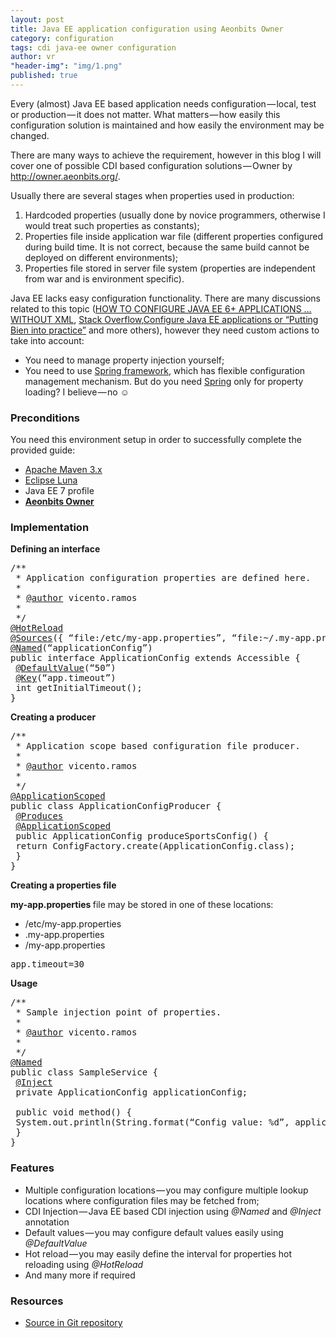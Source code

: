 ```yaml
---
layout: post
title: Java EE application configuration using Aeonbits Owner
category: configuration
tags: cdi java-ee owner configuration
author: vr
"header-img": "img/1.png"
published: true
---
```

<p>
Every (almost) Java EE based application needs configuration — local, test or production — it does not matter. What matters — how easily this configuration solution is maintained and how easily the environment may be changed.
</p>

<p>
There are many ways to achieve the requirement, however in this blog I will cover one of possible CDI based configuration solutions — Owner by <a href="http://owner.aeonbits.org/">http://owner.aeonbits.org/</a>.
</p>

<p >Usually there are several stages when properties used in production:</p>

<ol ><li >Hardcoded properties (usually done by novice programmers, otherwise I would treat such properties as constants);</li>
<li >Properties file inside application war file (different properties configured during build time. It is not correct, because the same build cannot be deployed on different environments);</li>
<li>Properties file stored in server file system (properties are independent from war and is environment specific).</li></ol>

<p name="f8b8" id="f8b8" class="graf--p">Java EE lacks easy configuration functionality. There are many discussions related to this topic (<a href="http://www.adam-bien.com/roller/abien/entry/how_to_configure_java_ee" data-href="http://www.adam-bien.com/roller/abien/entry/how_to_configure_java_ee" class="markup--anchor markup--p-anchor" rel="nofollow">HOW TO CONFIGURE JAVA EE 6+ APPLICATIONS&nbsp;…WITHOUT XML</a>, <a href="http://stackoverflow.com/questions/5335979/storing-and-editing-configuration-for-java-ee-applications" data-href="http://stackoverflow.com/questions/5335979/storing-and-editing-configuration-for-java-ee-applications" class="markup--anchor markup--p-anchor" rel="nofollow">Stack Overflow</a>,<a href="http://blog.eisele.net/2011/09/configure-java-ee-applications-or.html" data-href="http://blog.eisele.net/2011/09/configure-java-ee-applications-or.html" class="markup--anchor markup--p-anchor" rel="nofollow">Configure Java EE applications or “Putting Bien into practice”</a> and more others), however they need custom actions to take into account:</p>

<ul class="postList"><li name="09bc" id="09bc" class="graf--li">You need to manage property injection yourself;</li><li name="590b" id="590b" class="graf--li">You need to use <a href="http://projects.spring.io/spring-framework/" data-href="http://projects.spring.io/spring-framework/" class="markup--anchor markup--li-anchor" rel="nofollow">Spring framework</a>, which has flexible configuration management mechanism. But do you need <a href="http://projects.spring.io/spring-framework/" data-href="http://projects.spring.io/spring-framework/" class="markup--anchor markup--li-anchor" rel="nofollow">Spring</a> only for property loading? I believe — no ☺</li></ul>

<h3 name="0c34" id="0c34" class="graf--h3">Preconditions</h3>

<p name="5710" id="5710" class="graf--p">You need this environment setup in order to successfully complete the provided guide:</p>

<ul class="postList"><li name="415d" id="415d" class="graf--li"><a href="http://maven.apache.org/" data-href="http://maven.apache.org/" class="markup--anchor markup--li-anchor" rel="nofollow">Apache Maven 3.x</a></li><li name="7496" id="7496" class="graf--li"><a href="http://www.eclipse.org/downloads/" data-href="http://www.eclipse.org/downloads/" class="markup--anchor markup--li-anchor" rel="nofollow">Eclipse Luna</a></li><li name="e391" id="e391" class="graf--li">Java EE 7 profile</li><li name="4086" id="4086" class="graf--li"><a href="http://owner.aeonbits.org/" data-href="http://owner.aeonbits.org/" class="markup--anchor markup--li-anchor" rel="nofollow"><strong class="markup--strong markup--li-strong">Aeonbits Owner</strong></a></li></ul>

<h3>Implementation</h3>

<p name="a2da" id="a2da" class="graf--p"><strong class="markup--strong markup--p-strong">Defining an interface</strong></p>

<pre name="f10c" id="f10c" class="graf--pre">/**<br> * Application configuration properties are defined here.<br> * <br> * <a href="http://twitter.com/author" data-href="http://twitter.com/author" class="markup--anchor markup--pre-anchor" title="Twitter profile for @author" rel="nofollow">@author</a> vicento.ramos<br> *<br> */<br><a href="http://twitter.com/HotReload" data-href="http://twitter.com/HotReload" class="markup--anchor markup--pre-anchor" title="Twitter profile for @HotReload" rel="nofollow">@HotReload</a><br><a href="http://twitter.com/Sources" data-href="http://twitter.com/Sources" class="markup--anchor markup--pre-anchor" title="Twitter profile for @Sources" rel="nofollow">@Sources</a>({ “file:/etc/my-app.properties”, “file:~/.my-app.properties”, “classpath:/my-app.properties” })<br><a href="http://twitter.com/Named" data-href="http://twitter.com/Named" class="markup--anchor markup--pre-anchor" title="Twitter profile for @Named" rel="nofollow">@Named</a>(“applicationConfig”)<br>public interface ApplicationConfig extends Accessible {<br> <a href="http://twitter.com/DefaultValue" data-href="http://twitter.com/DefaultValue" class="markup--anchor markup--pre-anchor" title="Twitter profile for @DefaultValue" rel="nofollow">@DefaultValue</a>(“50”)<br> <a href="http://twitter.com/Key" data-href="http://twitter.com/Key" class="markup--anchor markup--pre-anchor" title="Twitter profile for @Key" rel="nofollow">@Key</a>(“app.timeout”)<br> int getInitialTimeout();<br>}</pre>

<p name="bc75" id="bc75" class="graf--p"><strong class="markup--strong markup--p-strong">Creating a producer</strong></p>

<pre name="9ff1" id="9ff1" class="graf--pre">/**<br> * Application scope based configuration file producer.<br> * <br> * <a href="http://twitter.com/author" data-href="http://twitter.com/author" class="markup--anchor markup--pre-anchor" title="Twitter profile for @author" rel="nofollow">@author</a> vicento.ramos<br> *<br> */<br><a href="http://twitter.com/ApplicationScoped" data-href="http://twitter.com/ApplicationScoped" class="markup--anchor markup--pre-anchor" title="Twitter profile for @ApplicationScoped" rel="nofollow">@ApplicationScoped</a><br>public class ApplicationConfigProducer {<br> <a href="http://twitter.com/Produces" data-href="http://twitter.com/Produces" class="markup--anchor markup--pre-anchor" title="Twitter profile for @Produces" rel="nofollow">@Produces</a><br> <a href="http://twitter.com/ApplicationScoped" data-href="http://twitter.com/ApplicationScoped" class="markup--anchor markup--pre-anchor" title="Twitter profile for @ApplicationScoped" rel="nofollow">@ApplicationScoped</a><br> public ApplicationConfig produceSportsConfig() {<br> return ConfigFactory.create(ApplicationConfig.class);<br> }<br>}</pre>

<p name="220a" id="220a" class="graf--p"><strong class="markup--strong markup--p-strong">Creating a properties file</strong></p>

<p name="fb3a" id="fb3a" class="graf--p"><strong class="markup--strong markup--p-strong">my-app.properties </strong>file may be stored in one of these locations:</p>

<ul class="postList"><li name="0689" id="0689" class="graf--li">/etc/my-app.properties</li><li name="7b13" id="7b13" class="graf--li">.my-app.properties</li><li name="b1cd" id="b1cd" class="graf--li">/my-app.properties</li></ul>

<pre name="09f8" id="09f8" class="graf--pre">app.timeout=30</pre>

<p name="d030" id="d030" class="graf--p"><strong class="markup--strong markup--p-strong">Usage</strong></p>

<pre name="2797" id="2797" class="graf--pre">/**<br> * Sample injection point of properties.<br> * <br> * <a href="http://twitter.com/author" data-href="http://twitter.com/author" class="markup--anchor markup--pre-anchor" title="Twitter profile for @author" rel="nofollow">@author</a> vicento.ramos<br> *<br> */<br><a href="http://twitter.com/Named" data-href="http://twitter.com/Named" class="markup--anchor markup--pre-anchor" title="Twitter profile for @Named" rel="nofollow">@Named</a><br>public class SampleService {<br> <a href="http://twitter.com/Inject" data-href="http://twitter.com/Inject" class="markup--anchor markup--pre-anchor" title="Twitter profile for @Inject" rel="nofollow">@Inject</a><br> private ApplicationConfig applicationConfig;<br> <br> public void method() {<br> System.out.println(String.format(“Config value: %d”, applicationConfig.getInitialTimeout()));<br> }<br>}</pre>

<h3 name="1b2b" id="1b2b" class="graf--h3">Features</h3>

<ul class="postList"><li name="911f" id="911f" class="graf--li">Multiple configuration locations — you may configure multiple lookup locations where configuration files may be fetched from;</li><li name="e12d" id="e12d" class="graf--li">CDI Injection — Java EE based CDI injection using <em class="markup--em markup--li-em">@Named</em> and <em class="markup--em markup--li-em">@Inject </em>annotation</li><li name="7db0" id="7db0" class="graf--li">Default values — you may configure default values easily using <em class="markup--em markup--li-em">@DefaultValue</em></li><li name="5f93" id="5f93" class="graf--li">Hot reload — you may easily define the interval for properties hot reloading using <em class="markup--em markup--li-em">@HotReload</em></li><li name="e1da" id="e1da" class="graf--li">And many more if required</li></ul>

<h3 name="4f38" id="4f38" class="graf--h3">Resources</h3>

<ul class="postList"><li name="2a0e" id="2a0e" class="graf--li graf--last"><a href="https://github.com/aracrown/ara-blog-examples/tree/master/ch01" data-href="https://github.com/aracrown/ara-blog-examples/tree/master/ch01" class="markup--anchor markup--li-anchor" rel="nofollow">Source in Git repository</a></li></ul>

<p>
</p>

